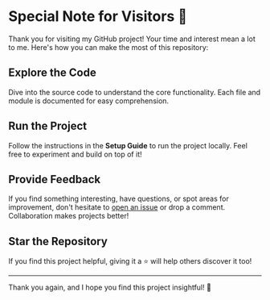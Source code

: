 # Special Note for Visitors 🚀

Thank you for visiting my GitHub project! Your time and interest mean a lot to me. Here's how you can make the most of this repository:

## Explore the Code  
Dive into the source code to understand the core functionality. Each file and module is documented for easy comprehension.

## Run the Project  
Follow the instructions in the **Setup Guide** to run the project locally. Feel free to experiment and build on top of it!

## Provide Feedback  
If you find something interesting, have questions, or spot areas for improvement, don't hesitate to [open an issue](../../issues) or drop a comment. Collaboration makes projects better!

## Star the Repository  
If you find this project helpful, giving it a ⭐️ will help others discover it too!

---

Thank you again, and I hope you find this project insightful! 🌟 
